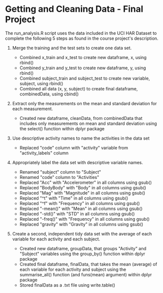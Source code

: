# Getting and Cleaning Data - Final Project

The run_analysis.R script uses the data included in the UCI HAR Dataset to complete the following 5 steps as found in the course
project's description.

1. Merge the training and the test sets to create one data set.
   - Combined x_train and x_test to create new dataframe, x, using rbind()
   - Combined y_train and y_test to create new dataframe, y, using rbind()
   - Combined subject_train and subject_test to create new variable, subject, using rbind()
   - Combined all data (x, y, subject) to create final dataframe, combinedData, using cbind()

2. Extract only the measurements on the mean and standard deviation for each measurement.
   - Created new dataframe, cleanData, from combinedData that includes only measurements on mean and standard deviation using the
     select() function within dplyr package

3. Use descriptive activity names to name the activities in the data set
   - Replaced "code" column with "activity" variable from "activity_labels" column

4. Appropriately label the data set with descriptive variable names.
   - Renamed "subject" column to "Subject"
   - Renamed "code" column to "Activities"
   - Replaced "Acc" with "Accelerometer" in all columns using gsub()
   - Replaced "BodyBody" with "Body" in all columns using gsub()
   - Replaced "Mag" with "Magnitude" in all columns using gsub()
   - Replaced "^t" with "Time" in all columns using gsub()
   - Replaced "^f" with "Frequency" in all columns using gsub()
   - Replaced "-mean()" with "Mean" in all columns using gsub()
   - Replaced "-std()" with "STD" in all columns using gsub()
   - Replaced "-freq()" with "Frequency" in all columns using gsub()
   - Replaced "gravity" with "Gravity" in all columns using gsub()

5. Create a second, independent tidy data set with the average of each variable for each activity and each subject.
   - Created new dataframe, groupData, that groups "Activity" and "Subject" variables using the group_by() function within dplyr package
   - Created final dataframe, finalData, that takes the mean (average) of each variable for each activity and subject using the   
     summarise_all() function (and funs(mean) argument) within dplyr package
   - Stored finalData as a .txt file using write.table()

